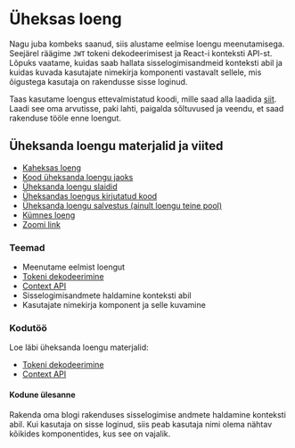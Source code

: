 # Üheksas loeng

Nagu juba kombeks saanud, siis alustame eelmise loengu meenutamisega. Seejärel räägime `JWT` tokeni dekodeerimisest ja React-i konteksti API-st. Lõpuks vaatame, kuidas saab hallata sisselogimisandmeid konteksti abil ja kuidas kuvada kasutajate nimekirja komponenti vastavalt sellele, mis õigustega kasutaja on rakendusse sisse loginud.

Taas kasutame loengus ettevalmistatud koodi, mille saad alla laadida [siit](./code/blog.zip). Laadi see oma arvutisse, paki lahti, paigalda sõltuvused ja veendu, et saad rakenduse tööle enne loengut.

## Üheksanda loengu materjalid ja viited

- [Kaheksas loeng](../Lesson-08/README.md)
- [Kood üheksanda loengu jaoks](./code/blog.zip)
- [Üheksanda loengu slaidid](Slides.md)
- [Üheksandas loengus kirjutatud kood](https://github.com/HK-Mikrokraadid/Martti/tree/main/lessons/FE/09)
- [Üheksanda loengu salvestus (ainult loengu teine pool)](https://youtu.be/LMytnwIHCIY)
- [Kümnes loeng](../Lesson-10/README.md)
- [Zoomi link](https://zoom.us/j/94501316239?pwd=MUE3VGpMcVZOTmU3ZHRQRkFsUFYwQT09)

### Teemad

- Meenutame eelmist loengut
- [Tokeni dekodeerimine](../../../Subjects/Front-End-Frameworks/Topics/React-Decode-JWT/README.md)
- [Context API](../../../Subjects/Front-End-Frameworks/Topics/React-Context-API/README.md)
- Sisselogimisandmete haldamine konteksti abil
- Kasutajate nimekirja komponent ja selle kuvamine

### Kodutöö

Loe läbi üheksanda loengu materjalid:

- [Tokeni dekodeerimine](https://github.com/HK-Mikrokraadid/Veebiarendus/blob/main/Subjects/Front-End-Frameworks/Topics/React-Decode-JWT/README.md)
- [Context API](https://github.com/HK-Mikrokraadid/Veebiarendus/blob/main/Subjects/Front-End-Frameworks/Topics/React-Context-API/README.md)

#### Kodune ülesanne

Rakenda oma blogi rakenduses sisselogimise andmete haldamine konteksti abil. Kui kasutaja on sisse loginud, siis peab kasutaja nimi olema nähtav kõikides komponentides, kus see on vajalik.
